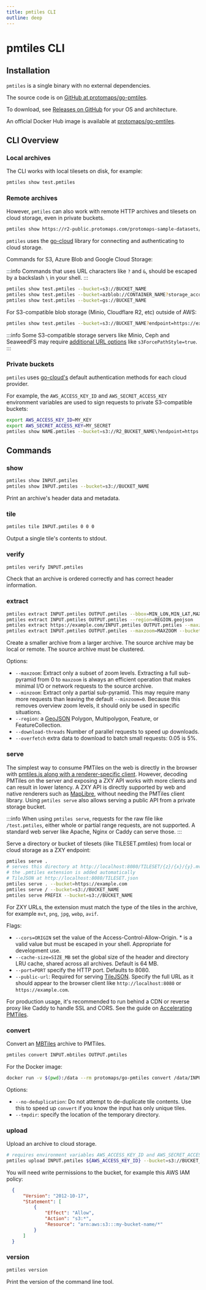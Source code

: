 ```yaml
---
title: pmtiles CLI
outline: deep
---
```


# pmtiles CLI

## Installation

`pmtiles` is a single binary with no external dependencies.

The source code is on [GitHub at protomaps/go-pmtiles](https://github.com/protomaps/go-pmtiles). 

To download, see [Releases on GitHub](https://github.com/protomaps/go-pmtiles/releases) for your OS and architecture.

An official Docker Hub image is available at [protomaps/go-pmtiles](https://hub.docker.com/repository/docker/protomaps/go-pmtiles/general).

## CLI Overview

### Local archives

The CLI works with local tilesets on disk, for example:

```sh
pmtiles show test.pmtiles
```

### Remote archives

However, `pmtiles` can also work with remote HTTP archives and tilesets on cloud storage, even in private buckets.

```sh
pmtiles show https://r2-public.protomaps.com/protomaps-sample-datasets/cb_2018_us_zcta510_500k.pmtiles
```

`pmtiles` uses the [go-cloud](https://gocloud.dev/howto/blob/) library for connecting and authenticating to cloud storage.

Commands for S3, Azure Blob and Google Cloud Storage:

:::info
Commands that uses URL characters like `?` and `&`, should be escaped by a backslash `\` in your shell.
:::

```sh
pmtiles show test.pmtiles --bucket=s3://BUCKET_NAME
pmtiles show test.pmtiles --bucket=azblob://CONTAINER_NAME?storage_account=ACCOUNT
pmtiles show test.pmtiles --bucket=gs://BUCKET_NAME
```

For S3-compatible blob storage (Minio, Cloudflare R2, etc) outside of AWS:

```sh
pmtiles show test.pmtiles --bucket=s3://BUCKET_NAME?endpoint=https://example.com&region=auto
```

:::info
Some S3-compatible storage servers like Minio, Ceph and SeaweedFS may require [additional URL options](https://gocloud.dev/howto/blob/#s3-compatible) like `s3ForcePathStyle=true`.
:::

### Private buckets

`pmtiles` uses [go-cloud's](https://gocloud.dev/howto/blob/) default authentication methods for each cloud provider.

For example, the `AWS_ACCESS_KEY_ID` and `AWS_SECRET_ACCESS_KEY` environment variables are used to sign requests to private S3-compatible buckets:

```sh
export AWS_ACCESS_KEY_ID=MY_KEY
export AWS_SECRET_ACCESS_KEY=MY_SECRET
pmtiles show NAME.pmtiles --bucket=s3://R2_BUCKET_NAME\?endpoint=https://R2_ACCOUNT_ID.r2.cloudflarestorage.com\&region=auto
```

## Commands

### show

```bash
pmtiles show INPUT.pmtiles
pmtiles show INPUT.pmtiles --bucket=s3://BUCKET_NAME
```

Print an archive's header data and metadata.

### tile

```bash
pmtiles tile INPUT.pmtiles 0 0 0
```

Output a single tile's contents to stdout.

### verify

```bash
pmtiles verify INPUT.pmtiles
```

Check that an archive is ordered correctly and has correct header information.

### extract

```bash
pmtiles extract INPUT.pmtiles OUTPUT.pmtiles --bbox=MIN_LON,MIN_LAT,MAX_LON,MAX_LAT
pmtiles extract INPUT.pmtiles OUTPUT.pmtiles --region=REGION.geojson
pmtiles extract https://example.com/INPUT.pmtiles OUTPUT.pmtiles --maxzoom=MAXZOOM
pmtiles extract INPUT.pmtiles OUTPUT.pmtiles --maxzoom=MAXZOOM --bucket=s3://BUCKET_NAME
```

Create a smaller archive from a larger archive. The source archive may be local or remote. The source archive must be clustered.

Options:

* `--maxzoom`: Extract only a subset of zoom levels. Extracting a full sub-pyramid from 0 to `maxzoom` is always an efficient operation that makes minimal I/O or network requests to the source archive.
* `--minzoom`: Extract only a partial sub-pyramid. This may require many more requests than leaving the default `--minzoom=0`. Because this removes overview zoom levels, it should only be used in specific situations.
* `--region`: a [GeoJSON](https://geojson.org) Polygon, Multipolygon, Feature, or FeatureCollection.
* `--download-threads` Number of parallel requests to speed up downloads.
* `--overfetch` extra data to download to batch small requests: 0.05 is 5%.

### serve

The simplest way to consume PMTiles on the web is directly in the browser with [pmtiles.js along with a renderer-specific client](/pmtiles/maplibre). However, decoding PMTiles on the server and exposing a ZXY API works with more clients and can result in lower latency. A ZXY API is directly supported by web and native renderers such as [MapLibre](https://maplibre.org), without needing the PMTiles client library. Using `pmtiles serve` also allows serving a public API from a private storage bucket.

:::info
When using `pmtiles serve`, requests for the raw file like `/test.pmtiles`, either whole or partial range requests, are not supported. A standard web server like Apache, Nginx or Caddy can serve those.
:::

Serve a directory or bucket of tilesets (like TILESET.pmtiles) from local or cloud storage as a ZXY endpoint: 

```bash
pmtiles serve .
# serves this directory at http://localhost:8080/TILESET/{z}/{x}/{y}.mvt 
# the .pmtiles extension is added automatically
# TileJSON at http://localhost:8080/TILESET.json
pmtiles serve . --bucket=https://example.com
pmtiles serve / --bucket=s3://BUCKET_NAME
pmtiles serve PREFIX --bucket=s3://BUCKET_NAME
```

For ZXY URLs, the extension must match the type of the tiles in the archive, for example `mvt`, `png`, `jpg`, `webp`, `avif`.

Flags:

* `--cors=ORIGIN` set the value of the Access-Control-Allow-Origin. * is a valid value but must be escaped in your shell. Appropriate for development use.
* `--cache-size=SIZE_MB` set the global size of the header and directory LRU cache, shared across all archives. Default is 64 MB.
* `--port=PORT` specify the HTTP port. Defaults to 8080.
* `--public-url`: Required for serving [TileJSON](https://github.com/mapbox/tilejson-spec/tree/master/3.0.0). Specify the full URL as it should appear to the browser client like `http://localhost:8080` or `https://example.com`.

For production usage, it's recommended to run behind a CDN or reverse proxy like Caddy to handle SSL and CORS. See the guide on [Accelerating PMTiles](/deploy/).


### convert

Convert an [MBTiles](https://github.com/mapbox/mbtiles-spec/tree/master/1.3) archive to PMTiles.

```bash
pmtiles convert INPUT.mbtiles OUTPUT.pmtiles
```

For the Docker image:

```sh
docker run -v $(pwd):/data --rm protomaps/go-pmtiles convert /data/INPUT.mbtiles /data/OUTPUT.pmtiles
```

Options:

* `--no-deduplication`: Do not attempt to de-duplicate tile contents. Use this to speed up `convert` if you know the input has only unique tiles.
* `--tmpdir`: specify the location of the temporary directory.

### upload

Upload an archive to cloud storage.

```bash
# requires environment variables AWS_ACCESS_KEY_ID and AWS_SECRET_ACCESS_KEY credentials
pmtiles upload INPUT.pmtiles ${AWS_ACCESS_KEY_ID} --bucket=s3://BUCKET_NAME
```

You will need write permissions to the bucket, for example this AWS IAM policy:

```json
  {
      "Version": "2012-10-17",
      "Statement": [
          {
              "Effect": "Allow",
              "Action": "s3:*",
              "Resource": "arn:aws:s3:::my-bucket-name/*"
          }
      ]
  }
```

### version

```bash
pmtiles version
```

Print the version of the command line tool.
